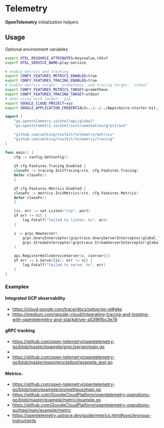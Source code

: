 # Telemetry

**OpenTelemetry** initialization helpers



## Usage

Optional environment variables 

```bash
export OTEL_RESOURCE_ATTRIBUTES=key=value,rk5=7
export OTEL_SERVICE_NAME=play-service

# enable metrics and tracking
export CONFY_FEATURES_METRICS_ENABLED=true
export CONFY_FEATURES_TRACING_ENABLED=true
# enable metrics target: `prometheus` and tracing target: `stdout`
export CONFY_FEATURES_METRICS_TARGET=prometheus
export CONFY_FEATURES_TRACING_TARGET=stdout
# when using with target: `gcp`
export GOOGLE_CLOUD_PROJECT=xyz
export GOOGLE_APPLICATION_CREDENTIALS=../../../Apps/micro-starter-kit.json
```

```go
import (
	"go.opentelemetry.io/otel/api/global"
	"go.opentelemetry.io/otel/instrumentation/grpctrace"

    "github.com/xmlking/toolkit/telemetry/metrics"
    "github.com/xmlking/toolkit/telemetry/tracing"
)

func main() {
    cfg := config.GetConfig()
    
    if cfg.Features.Tracing.Enabled {
    closeFn := tracing.InitTracing(ctx, cfg.Features.Tracing)
    defer closeFn()
    }

    if cfg.Features.Metrics.Enabled {
    closeFn := metrics.InitMetrics(ctx, cfg.Features.Metrics)
    defer closeFn()
    }

	lis, err := net.Listen("tcp", port)
	if err != nil {
		log.Fatalf("failed to listen: %v", err)
	}

	s := grpc.NewServer(
		grpc.UnaryInterceptor(grpctrace.UnaryServerInterceptor(global.Tracer(""))),
		grpc.StreamInterceptor(grpctrace.StreamServerInterceptor(global.Tracer(""))),
	)

	api.RegisterHelloServiceServer(s, &server{})
	if err := s.Serve(lis); err != nil {
		log.Fatalf("failed to serve: %v", err)
	}
}
```

### Examples

#### Integrated GCP observability

- https://cloud.google.com/trace/docs/setup/go-ot#gke
- https://medium.com/google-cloud/integrating-tracing-and-logging-with-opentelemetry-and-stackdriver-a5396fbc3e78

#### gRPC tracking

- https://github.com/open-telemetry/opentelemetry-go/blob/master/example/grpc/server/main.go
- 
- https://github.com/open-telemetry/opentelemetry-go/blob/master/exporters/stdout/example_test.go

#### Metrics:

- https://github.com/open-telemetry/opentelemetry-go/blob/main/example/prometheus/main.go
- https://github.com/GoogleCloudPlatform/opentelemetry-operations-go/blob/master/example/metric/example.go
- https://github.com/GoogleCloudPlatform/opentelemetry-operations-go/tree/main/example/metric
- https://opentelemetry.uptrace.dev/guide/metrics.html#synchronous-instruments
